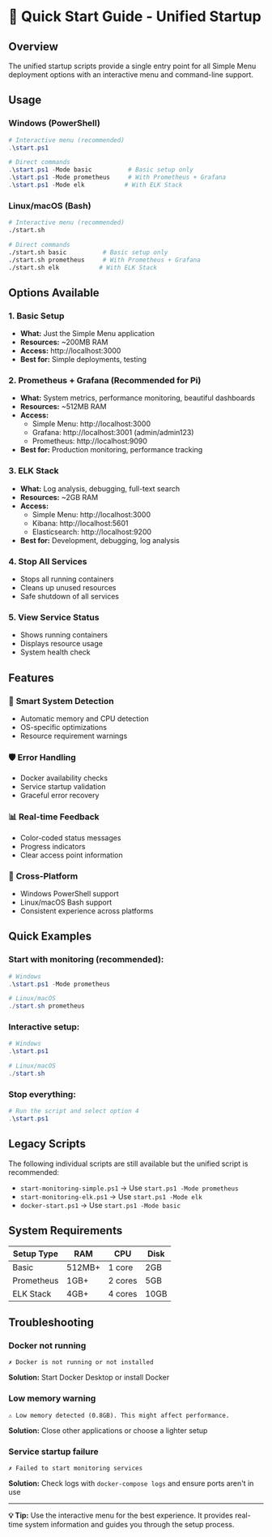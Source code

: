 # 🚀 Quick Start Guide - Unified Startup

## Overview
The unified startup scripts provide a single entry point for all Simple Menu deployment options with an interactive menu and command-line support.

## Usage

### Windows (PowerShell)
```powershell
# Interactive menu (recommended)
.\start.ps1

# Direct commands
.\start.ps1 -Mode basic          # Basic setup only
.\start.ps1 -Mode prometheus     # With Prometheus + Grafana
.\start.ps1 -Mode elk           # With ELK Stack
```

### Linux/macOS (Bash)
```bash
# Interactive menu (recommended)
./start.sh

# Direct commands
./start.sh basic          # Basic setup only
./start.sh prometheus     # With Prometheus + Grafana
./start.sh elk           # With ELK Stack
```

## Options Available

### 1. Basic Setup
- **What:** Just the Simple Menu application
- **Resources:** ~200MB RAM
- **Access:** http://localhost:3000
- **Best for:** Simple deployments, testing

### 2. Prometheus + Grafana (Recommended for Pi)
- **What:** System metrics, performance monitoring, beautiful dashboards
- **Resources:** ~512MB RAM
- **Access:** 
  - Simple Menu: http://localhost:3000
  - Grafana: http://localhost:3001 (admin/admin123)
  - Prometheus: http://localhost:9090
- **Best for:** Production monitoring, performance tracking

### 3. ELK Stack
- **What:** Log analysis, debugging, full-text search
- **Resources:** ~2GB RAM
- **Access:**
  - Simple Menu: http://localhost:3000
  - Kibana: http://localhost:5601
  - Elasticsearch: http://localhost:9200
- **Best for:** Development, debugging, log analysis

### 4. Stop All Services
- Stops all running containers
- Cleans up unused resources
- Safe shutdown of all services

### 5. View Service Status
- Shows running containers
- Displays resource usage
- System health check

## Features

### 🎯 **Smart System Detection**
- Automatic memory and CPU detection
- OS-specific optimizations
- Resource requirement warnings

### 🛡️ **Error Handling**
- Docker availability checks
- Service startup validation
- Graceful error recovery

### 📊 **Real-time Feedback**
- Color-coded status messages
- Progress indicators
- Clear access point information

### 🔄 **Cross-Platform**
- Windows PowerShell support
- Linux/macOS Bash support
- Consistent experience across platforms

## Quick Examples

### Start with monitoring (recommended):
```powershell
# Windows
.\start.ps1 -Mode prometheus

# Linux/macOS
./start.sh prometheus
```

### Interactive setup:
```powershell
# Windows
.\start.ps1

# Linux/macOS  
./start.sh
```

### Stop everything:
```powershell
# Run the script and select option 4
.\start.ps1
```

## Legacy Scripts

The following individual scripts are still available but the unified script is recommended:
- `start-monitoring-simple.ps1` → Use `start.ps1 -Mode prometheus`
- `start-monitoring-elk.ps1` → Use `start.ps1 -Mode elk`
- `docker-start.ps1` → Use `start.ps1 -Mode basic`

## System Requirements

| Setup Type | RAM | CPU | Disk |
|------------|-----|-----|------|
| Basic | 512MB+ | 1 core | 2GB |
| Prometheus | 1GB+ | 2 cores | 5GB |
| ELK Stack | 4GB+ | 4 cores | 10GB |

## Troubleshooting

### Docker not running
```
✗ Docker is not running or not installed
```
**Solution:** Start Docker Desktop or install Docker

### Low memory warning
```
⚠️ Low memory detected (0.8GB). This might affect performance.
```
**Solution:** Close other applications or choose a lighter setup

### Service startup failure
```
✗ Failed to start monitoring services
```
**Solution:** Check logs with `docker-compose logs` and ensure ports aren't in use

---

**💡 Tip:** Use the interactive menu for the best experience. It provides real-time system information and guides you through the setup process.
